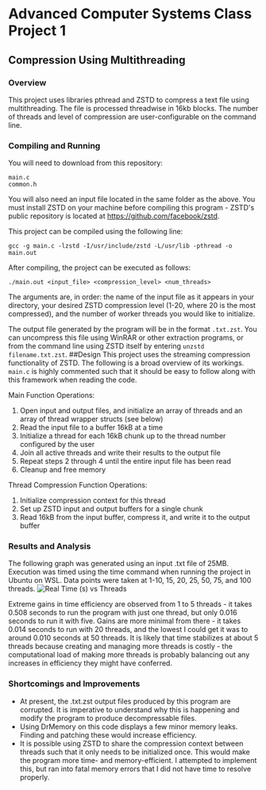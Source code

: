 # Advanced Computer Systems Class Project 1
## Compression Using Multithreading
### Overview
This project uses libraries pthread and ZSTD to compress a text file using multithreading. The file is processed threadwise in 16kb blocks. The number of threads and level of compression are user-configurable on the command line.
### Compiling and Running
You will need to download from this repository:
```
main.c
common.h
```
You will also need an input file located in the same folder as the above. You must install ZSTD on your machine before compiling this program - ZSTD's public repository is located at https://github.com/facebook/zstd.

This project can be compiled using the following line:
```
gcc -g main.c -lzstd -I/usr/include/zstd -L/usr/lib -pthread -o main.out
```
After compiling, the project can be executed as follows:
```
./main.out <input_file> <compression_level> <num_threads>
```
The arguments are, in order: the name of the input file as it appears in your directory, your desired ZSTD compression level (1-20, where 20 is the most compressed), and the number of worker threads you would like to initialize.

The output file generated by the program will be in the format ```.txt.zst```. You can uncompress this file using WinRAR or other extraction programs, or from the command line using ZSTD itself by entering ```unzstd filename.txt.zst```.
##Design
This project uses the streaming compression functionality of ZSTD. The following is a broad overview of its workings. ```main.c``` is highly commented such that it should be easy to follow along with this framework when reading the code.

Main Function Operations:
1) Open input and output files, and initialize an array of threads and an array of thread wrapper structs (see below)
2) Read the input file to a buffer 16kB at a time
3) Initialize a thread for each 16kB chunk up to the thread number configured by the user
4) Join all active threads and write their results to the output file
5) Repeat steps 2 through 4 until the entire input file has been read
6) Cleanup and free memory

Thread Compression Function Operations:
1) Initialize compression context for this thread
2) Set up ZSTD input and output buffers for a single chunk
3) Read 16kB from the input buffer, compress it, and write it to the output buffer

### Results and Analysis
The following graph was generated using an input .txt file of 25MB. Execution was timed using the time command when running the project in Ubuntu on WSL. Data points were taken at 1-10, 15, 20, 25, 50, 75, and 100 threads.
![Real Time (s) vs  Threads](https://user-images.githubusercontent.com/98151091/215096855-5f79ca90-77e0-4f20-a6ad-408d8426ebbd.png)

Extreme gains in time efficiency are observed from 1 to 5 threads - it takes 0.508 seconds to run the program with just one thread, but only 0.016 seconds to run it with five. Gains are more minimal from there - it takes 0.014 seconds to run with 20 threads, and the lowest I could get it was to around 0.010 seconds at 50 threads. It is likely that time stabilizes at about 5 threads because creating and managing more threads is costly - the computational load of making more threads is probably balancing out any increases in efficiency they might have conferred.

### Shortcomings and Improvements
+ At present, the .txt.zst output files produced by this program are corrupted. It is imperative to understand why this is happening and modify the program to produce decompressable files.
+ Using DrMemory on this code displays a few minor memory leaks. Finding and patching these would increase efficiency.
+ It is possible using ZSTD to share the compression context between threads such that it only needs to be initialized once. This would make the program more time- and memory-efficient. I attempted to implement this, but ran into fatal memory errors that I did not have time to resolve properly.
